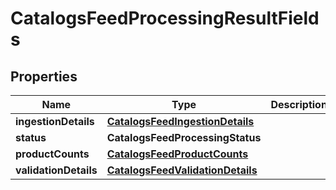 

# CatalogsFeedProcessingResultFields


## Properties

Name | Type | Description | Notes
------------ | ------------- | ------------- | -------------
**ingestionDetails** | [**CatalogsFeedIngestionDetails**](CatalogsFeedIngestionDetails.md) |  | 
**status** | **CatalogsFeedProcessingStatus** |  | 
**productCounts** | [**CatalogsFeedProductCounts**](CatalogsFeedProductCounts.md) |  | 
**validationDetails** | [**CatalogsFeedValidationDetails**](CatalogsFeedValidationDetails.md) |  | 



